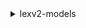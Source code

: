 <details><summary>lexv2-models</summary><blockquote>

- **<details><summary>build-bot-locale</summary><blockquote>**

  * --bot-id
  * --bot-version
  * --locale-id
  * --cli-input-json
  * --cli-input-yaml
  * --generate-cli-skeleton


- **<details><summary>create-bot</summary><blockquote>**

  * --bot-name
  * --description
  * --role-arn
  * --data-privacy
  * --idle-session-ttl-in-seconds
  * --bot-tags
  * --test-bot-alias-tags
  * --cli-input-json
  * --cli-input-yaml
  * --generate-cli-skeleton


- **<details><summary>create-bot-alias</summary><blockquote>**

  * --bot-alias-name
  * --description
  * --bot-version
  * --bot-alias-locale-settings
  * --conversation-log-settings
  * --sentiment-analysis-settings
  * --bot-id
  * --tags
  * --cli-input-json
  * --cli-input-yaml
  * --generate-cli-skeleton


- **<details><summary>create-bot-locale</summary><blockquote>**

  * --bot-id
  * --bot-version
  * --locale-id
  * --description
  * --nlu-intent-confidence-threshold
  * --voice-settings
  * --cli-input-json
  * --cli-input-yaml
  * --generate-cli-skeleton


- **<details><summary>create-bot-version</summary><blockquote>**

  * --bot-id
  * --description
  * --bot-version-locale-specification
  * --cli-input-json
  * --cli-input-yaml
  * --generate-cli-skeleton


- **<details><summary>create-export</summary><blockquote>**

  * --resource-specification
  * --file-format
  * --file-password
  * --cli-input-json
  * --cli-input-yaml
  * --generate-cli-skeleton


- **<details><summary>create-intent</summary><blockquote>**

  * --intent-name
  * --description
  * --parent-intent-signature
  * --sample-utterances
  * --dialog-code-hook
  * --fulfillment-code-hook
  * --intent-confirmation-setting
  * --intent-closing-setting
  * --input-contexts
  * --output-contexts
  * --kendra-configuration
  * --bot-id
  * --bot-version
  * --locale-id
  * --cli-input-json
  * --cli-input-yaml
  * --generate-cli-skeleton


- **<details><summary>create-resource-policy</summary><blockquote>**

  * --resource-arn
  * --policy
  * --cli-input-json
  * --cli-input-yaml
  * --generate-cli-skeleton


- **<details><summary>create-resource-policy-statement</summary><blockquote>**

  * --resource-arn
  * --statement-id
  * --effect
  * --principal
  * --action
  * --condition
  * --expected-revision-id
  * --cli-input-json
  * --cli-input-yaml
  * --generate-cli-skeleton


- **<details><summary>create-slot</summary><blockquote>**

  * --slot-name
  * --description
  * --slot-type-id
  * --value-elicitation-setting
  * --obfuscation-setting
  * --bot-id
  * --bot-version
  * --locale-id
  * --intent-id
  * --multiple-values-setting
  * --cli-input-json
  * --cli-input-yaml
  * --generate-cli-skeleton


- **<details><summary>create-slot-type</summary><blockquote>**

  * --slot-type-name
  * --description
  * --slot-type-values
  * --value-selection-setting
  * --parent-slot-type-signature
  * --bot-id
  * --bot-version
  * --locale-id
  * --cli-input-json
  * --cli-input-yaml
  * --generate-cli-skeleton


- **<details><summary>create-upload-url</summary><blockquote>**

  * --cli-input-json
  * --cli-input-yaml
  * --generate-cli-skeleton


- **<details><summary>delete-bot</summary><blockquote>**

  * --bot-id
  * --skip-resource-in-use-check
  * --no-skip-resource-in-use-check
  * --cli-input-json
  * --cli-input-yaml
  * --generate-cli-skeleton


- **<details><summary>delete-bot-alias</summary><blockquote>**

  * --bot-alias-id
  * --bot-id
  * --skip-resource-in-use-check
  * --no-skip-resource-in-use-check
  * --cli-input-json
  * --cli-input-yaml
  * --generate-cli-skeleton


- **<details><summary>delete-bot-locale</summary><blockquote>**

  * --bot-id
  * --bot-version
  * --locale-id
  * --cli-input-json
  * --cli-input-yaml
  * --generate-cli-skeleton


- **<details><summary>delete-bot-version</summary><blockquote>**

  * --bot-id
  * --bot-version
  * --skip-resource-in-use-check
  * --no-skip-resource-in-use-check
  * --cli-input-json
  * --cli-input-yaml
  * --generate-cli-skeleton


- **<details><summary>delete-export</summary><blockquote>**

  * --export-id
  * --cli-input-json
  * --cli-input-yaml
  * --generate-cli-skeleton


- **<details><summary>delete-import</summary><blockquote>**

  * --import-id
  * --cli-input-json
  * --cli-input-yaml
  * --generate-cli-skeleton


- **<details><summary>delete-intent</summary><blockquote>**

  * --intent-id
  * --bot-id
  * --bot-version
  * --locale-id
  * --cli-input-json
  * --cli-input-yaml
  * --generate-cli-skeleton


- **<details><summary>delete-resource-policy</summary><blockquote>**

  * --resource-arn
  * --expected-revision-id
  * --cli-input-json
  * --cli-input-yaml
  * --generate-cli-skeleton


- **<details><summary>delete-resource-policy-statement</summary><blockquote>**

  * --resource-arn
  * --statement-id
  * --expected-revision-id
  * --cli-input-json
  * --cli-input-yaml
  * --generate-cli-skeleton


- **<details><summary>delete-slot</summary><blockquote>**

  * --slot-id
  * --bot-id
  * --bot-version
  * --locale-id
  * --intent-id
  * --cli-input-json
  * --cli-input-yaml
  * --generate-cli-skeleton


- **<details><summary>delete-slot-type</summary><blockquote>**

  * --slot-type-id
  * --bot-id
  * --bot-version
  * --locale-id
  * --skip-resource-in-use-check
  * --no-skip-resource-in-use-check
  * --cli-input-json
  * --cli-input-yaml
  * --generate-cli-skeleton


- **<details><summary>describe-bot</summary><blockquote>**

  * --bot-id
  * --cli-input-json
  * --cli-input-yaml
  * --generate-cli-skeleton


- **<details><summary>describe-bot-alias</summary><blockquote>**

  * --bot-alias-id
  * --bot-id
  * --cli-input-json
  * --cli-input-yaml
  * --generate-cli-skeleton


- **<details><summary>describe-bot-locale</summary><blockquote>**

  * --bot-id
  * --bot-version
  * --locale-id
  * --cli-input-json
  * --cli-input-yaml
  * --generate-cli-skeleton


- **<details><summary>describe-bot-version</summary><blockquote>**

  * --bot-id
  * --bot-version
  * --cli-input-json
  * --cli-input-yaml
  * --generate-cli-skeleton


- **<details><summary>describe-export</summary><blockquote>**

  * --export-id
  * --cli-input-json
  * --cli-input-yaml
  * --generate-cli-skeleton


- **<details><summary>describe-import</summary><blockquote>**

  * --import-id
  * --cli-input-json
  * --cli-input-yaml
  * --generate-cli-skeleton


- **<details><summary>describe-intent</summary><blockquote>**

  * --intent-id
  * --bot-id
  * --bot-version
  * --locale-id
  * --cli-input-json
  * --cli-input-yaml
  * --generate-cli-skeleton


- **<details><summary>describe-resource-policy</summary><blockquote>**

  * --resource-arn
  * --cli-input-json
  * --cli-input-yaml
  * --generate-cli-skeleton


- **<details><summary>describe-slot</summary><blockquote>**

  * --slot-id
  * --bot-id
  * --bot-version
  * --locale-id
  * --intent-id
  * --cli-input-json
  * --cli-input-yaml
  * --generate-cli-skeleton


- **<details><summary>describe-slot-type</summary><blockquote>**

  * --slot-type-id
  * --bot-id
  * --bot-version
  * --locale-id
  * --cli-input-json
  * --cli-input-yaml
  * --generate-cli-skeleton


- **<details><summary>help</summary><blockquote>**

  * 


- **<details><summary>list-bot-aliases</summary><blockquote>**

  * --bot-id
  * --max-results
  * --next-token
  * --cli-input-json
  * --cli-input-yaml
  * --generate-cli-skeleton


- **<details><summary>list-bot-locales</summary><blockquote>**

  * --bot-id
  * --bot-version
  * --sort-by
  * --filters
  * --max-results
  * --next-token
  * --cli-input-json
  * --cli-input-yaml
  * --generate-cli-skeleton


- **<details><summary>list-bots</summary><blockquote>**

  * --sort-by
  * --filters
  * --max-results
  * --next-token
  * --cli-input-json
  * --cli-input-yaml
  * --generate-cli-skeleton


- **<details><summary>list-bot-versions</summary><blockquote>**

  * --bot-id
  * --sort-by
  * --max-results
  * --next-token
  * --cli-input-json
  * --cli-input-yaml
  * --generate-cli-skeleton


- **<details><summary>list-built-in-intents</summary><blockquote>**

  * --locale-id
  * --sort-by
  * --max-results
  * --next-token
  * --cli-input-json
  * --cli-input-yaml
  * --generate-cli-skeleton


- **<details><summary>list-built-in-slot-types</summary><blockquote>**

  * --locale-id
  * --sort-by
  * --max-results
  * --next-token
  * --cli-input-json
  * --cli-input-yaml
  * --generate-cli-skeleton


- **<details><summary>list-exports</summary><blockquote>**

  * --bot-id
  * --bot-version
  * --sort-by
  * --filters
  * --max-results
  * --next-token
  * --cli-input-json
  * --cli-input-yaml
  * --generate-cli-skeleton


- **<details><summary>list-imports</summary><blockquote>**

  * --bot-id
  * --bot-version
  * --sort-by
  * --filters
  * --max-results
  * --next-token
  * --cli-input-json
  * --cli-input-yaml
  * --generate-cli-skeleton


- **<details><summary>list-intents</summary><blockquote>**

  * --bot-id
  * --bot-version
  * --locale-id
  * --sort-by
  * --filters
  * --max-results
  * --next-token
  * --cli-input-json
  * --cli-input-yaml
  * --generate-cli-skeleton


- **<details><summary>list-slots</summary><blockquote>**

  * --bot-id
  * --bot-version
  * --locale-id
  * --intent-id
  * --sort-by
  * --filters
  * --max-results
  * --next-token
  * --cli-input-json
  * --cli-input-yaml
  * --generate-cli-skeleton


- **<details><summary>list-slot-types</summary><blockquote>**

  * --bot-id
  * --bot-version
  * --locale-id
  * --sort-by
  * --filters
  * --max-results
  * --next-token
  * --cli-input-json
  * --cli-input-yaml
  * --generate-cli-skeleton


- **<details><summary>list-tags-for-resource</summary><blockquote>**

  * --resource-arn
  * --cli-input-json
  * --cli-input-yaml
  * --generate-cli-skeleton


- **<details><summary>start-import</summary><blockquote>**

  * --import-id
  * --resource-specification
  * --merge-strategy
  * --file-password
  * --cli-input-json
  * --cli-input-yaml
  * --generate-cli-skeleton


- **<details><summary>tag-resource</summary><blockquote>**

  * --resource-arn
  * --tags
  * --cli-input-json
  * --cli-input-yaml
  * --generate-cli-skeleton


- **<details><summary>untag-resource</summary><blockquote>**

  * --resource-arn
  * --tag-keys
  * --cli-input-json
  * --cli-input-yaml
  * --generate-cli-skeleton


- **<details><summary>update-bot</summary><blockquote>**

  * --bot-id
  * --bot-name
  * --description
  * --role-arn
  * --data-privacy
  * --idle-session-ttl-in-seconds
  * --cli-input-json
  * --cli-input-yaml
  * --generate-cli-skeleton


- **<details><summary>update-bot-alias</summary><blockquote>**

  * --bot-alias-id
  * --bot-alias-name
  * --description
  * --bot-version
  * --bot-alias-locale-settings
  * --conversation-log-settings
  * --sentiment-analysis-settings
  * --bot-id
  * --cli-input-json
  * --cli-input-yaml
  * --generate-cli-skeleton


- **<details><summary>update-bot-locale</summary><blockquote>**

  * --bot-id
  * --bot-version
  * --locale-id
  * --description
  * --nlu-intent-confidence-threshold
  * --voice-settings
  * --cli-input-json
  * --cli-input-yaml
  * --generate-cli-skeleton


- **<details><summary>update-export</summary><blockquote>**

  * --export-id
  * --file-password
  * --cli-input-json
  * --cli-input-yaml
  * --generate-cli-skeleton


- **<details><summary>update-intent</summary><blockquote>**

  * --intent-id
  * --intent-name
  * --description
  * --parent-intent-signature
  * --sample-utterances
  * --dialog-code-hook
  * --fulfillment-code-hook
  * --slot-priorities
  * --intent-confirmation-setting
  * --intent-closing-setting
  * --input-contexts
  * --output-contexts
  * --kendra-configuration
  * --bot-id
  * --bot-version
  * --locale-id
  * --cli-input-json
  * --cli-input-yaml
  * --generate-cli-skeleton


- **<details><summary>update-resource-policy</summary><blockquote>**

  * --resource-arn
  * --policy
  * --expected-revision-id
  * --cli-input-json
  * --cli-input-yaml
  * --generate-cli-skeleton


- **<details><summary>update-slot</summary><blockquote>**

  * --slot-id
  * --slot-name
  * --description
  * --slot-type-id
  * --value-elicitation-setting
  * --obfuscation-setting
  * --bot-id
  * --bot-version
  * --locale-id
  * --intent-id
  * --multiple-values-setting
  * --cli-input-json
  * --cli-input-yaml
  * --generate-cli-skeleton


- **<details><summary>update-slot-type</summary><blockquote>**

  * --slot-type-id
  * --slot-type-name
  * --description
  * --slot-type-values
  * --value-selection-setting
  * --parent-slot-type-signature
  * --bot-id
  * --bot-version
  * --locale-id
  * --cli-input-json
  * --cli-input-yaml
  * --generate-cli-skeleton


</blockquote></details>
</blockquote></details>
</blockquote></details>
</blockquote></details>
</blockquote></details>
</blockquote></details>
</blockquote></details>
</blockquote></details>
</blockquote></details>
</blockquote></details>
</blockquote></details>
</blockquote></details>
</blockquote></details>
</blockquote></details>
</blockquote></details>
</blockquote></details>
</blockquote></details>
</blockquote></details>
</blockquote></details>
</blockquote></details>
</blockquote></details>
</blockquote></details>
</blockquote></details>
</blockquote></details>
</blockquote></details>
</blockquote></details>
</blockquote></details>
</blockquote></details>
</blockquote></details>
</blockquote></details>
</blockquote></details>
</blockquote></details>
</blockquote></details>
</blockquote></details>
</blockquote></details>
</blockquote></details>
</blockquote></details>
</blockquote></details>
</blockquote></details>
</blockquote></details>
</blockquote></details>
</blockquote></details>
</blockquote></details>
</blockquote></details>
</blockquote></details>
</blockquote></details>
</blockquote></details>
</blockquote></details>
</blockquote></details>
</blockquote></details>
</blockquote></details>
</blockquote></details>
</blockquote></details>
</blockquote></details>
</blockquote></details>
</blockquote></details>
</blockquote></details>
</blockquote></details>
